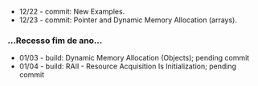 



























* 12/22 - commit: New Examples. 
* 12/23 - commit: Pointer and Dynamic Memory Allocation (arrays).
### ...Recesso fim de ano... 
* 01/03 - build: Dynamic Memory Allocation (Objects); pending commit 
* 01/04 - build: RAII - Resource Acquisition Is Initialization; pending commit
